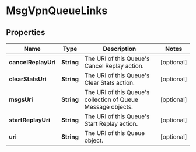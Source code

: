 
# MsgVpnQueueLinks

## Properties
Name | Type | Description | Notes
------------ | ------------- | ------------- | -------------
**cancelReplayUri** | **String** | The URI of this Queue&#39;s Cancel Replay action. |  [optional]
**clearStatsUri** | **String** | The URI of this Queue&#39;s Clear Stats action. |  [optional]
**msgsUri** | **String** | The URI of this Queue&#39;s collection of Queue Message objects. |  [optional]
**startReplayUri** | **String** | The URI of this Queue&#39;s Start Replay action. |  [optional]
**uri** | **String** | The URI of this Queue object. |  [optional]



